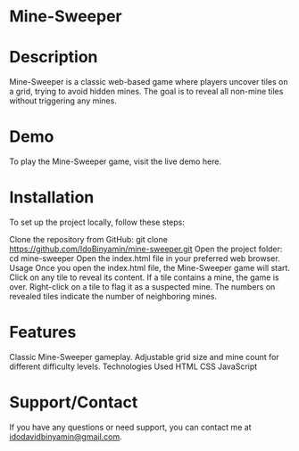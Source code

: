# Mine-Sweeper
# Description
Mine-Sweeper is a classic web-based game where players uncover tiles on a grid, trying to avoid hidden mines. The goal is to reveal all non-mine tiles without triggering any mines.

# Demo
To play the Mine-Sweeper game, visit the live demo <a link = 'google.com'>here</a>.

# Installation
To set up the project locally, follow these steps:

Clone the repository from GitHub: git clone https://github.com/IdoBinyamin/mine-sweeper.git
Open the project folder: cd mine-sweeper
Open the index.html file in your preferred web browser.
Usage
Once you open the index.html file, the Mine-Sweeper game will start. Click on any tile to reveal its content. If a tile contains a mine, the game is over. Right-click on a tile to flag it as a suspected mine. The numbers on revealed tiles indicate the number of neighboring mines.

# Features
Classic Mine-Sweeper gameplay.
Adjustable grid size and mine count for different difficulty levels.
Technologies Used
HTML
CSS
JavaScript
# Support/Contact
If you have any questions or need support, you can contact me at idodavidbinyamin@gmail.com.
